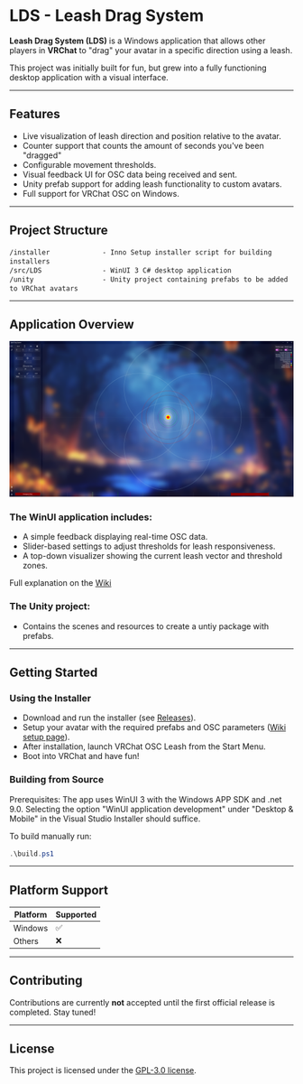 # LDS - Leash Drag System

**Leash Drag System (LDS)** is a Windows application that allows other players in **VRChat** to "drag" your avatar in a specific direction using a leash.

This project was initially built for fun, but grew into a fully functioning desktop application with a visual interface.

---

## Features

- Live visualization of leash direction and position relative to the avatar.
- Counter support that counts the amount of seconds you've been "dragged"
- Configurable movement thresholds.
- Visual feedback UI for OSC data being received and sent.
- Unity prefab support for adding leash functionality to custom avatars.
- Full support for VRChat OSC on Windows.

---

## Project Structure

```plaintext
/installer             - Inno Setup installer script for building installers
/src/LDS               - WinUI 3 C# desktop application
/unity                 - Unity project containing prefabs to be added to VRChat avatars
```

---

## Application Overview

![Screenshot of LDS UI](docs/images/readme_app_screenshot.png)

### The WinUI application includes:

- A simple feedback displaying real-time OSC data.
- Slider-based settings to adjust thresholds for leash responsiveness.
- A top-down visualizer showing the current leash vector and threshold zones.

Full explanation on the [Wiki](https://github.com/AsyncException/Leash-Drag-System/wiki/App-layout-and-explanation)

### The Unity project:
- Contains the scenes and resources to create a untiy package with prefabs.

---

## Getting Started

### Using the Installer
- Download and run the installer (see [Releases](https://github.com/AsyncException/Leash-Drag-System/releases)).
- Setup your avatar with the required prefabs and OSC parameters ([Wiki setup page](https://github.com/AsyncException/Leash-Drag-System/wiki/Unity-Avatar-setup)).
- After installation, launch VRChat OSC Leash from the Start Menu.
- Boot into VRChat and have fun!


### Building from Source
Prerequisites: The app uses WinUI 3 with the Windows APP SDK and .net 9.0.
Selecting the option "WinUI application development" under "Desktop & Mobile" in the Visual Studio Installer should suffice.

To build manually run:
```powershell
.\build.ps1
```

---

## Platform Support

| Platform | Supported |
| -------- | --------- |
| Windows  | ✅         |
| Others   | ❌         |

---

## Contributing

Contributions are currently **not** accepted until the first official release is completed. Stay tuned!

---

## License

This project is licensed under the [GPL-3.0 license](https://github.com/AsyncException/Leash-Drag-System/blob/main/LICENSE).






